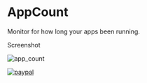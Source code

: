 # AppCount

Monitor for how long your apps been running.

Screenshot

![app_count](https://user-images.githubusercontent.com/56221937/210946403-e08bde91-a75e-41d6-9a39-8bae26061a75.png)

[![paypal](https://www.paypalobjects.com/en_US/i/btn/btn_donateCC_LG.gif)](https://www.paypal.com/donate/?hosted_button_id=JJW5TQBWXN36E)

